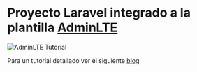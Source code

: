 # Proyecto Laravel integrado a la plantilla [AdminLTE](https://adminlte.io/)

![AdminLTE Tutorial](https://laraveleando.dev/storage/kDtFD0AxxhTIGunIHjG4J5AlO8GXTo-metaNC4gSW50ZWdyYSBsYSBwbGFudGlsbGEgQWRtaW5MVEUgYSBMYXJhdmVsIDkucG5n-.png)

Para un tutorial detallado ver el siguiente [blog](https://laraveleando.dev/posts/integrar-una-plantilla-adminlte-en-laravel-9)
